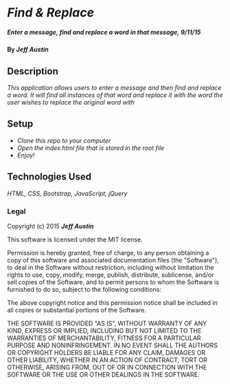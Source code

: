 # _Find & Replace_

##### _Enter a message, find and replace a word in that message,  9/11/15_

#### By _**Jeff Austin**_

## Description

_This application allows users to enter a message and then find and replace a word. It will find all instances of that word and replace it with the word the user wishes to replace the original word with_

## Setup

* _Clone this repo to your computer_
* _Open the index.html file that is stored in the root file_
* _Enjoy!_

## Technologies Used

_HTML, CSS, Bootstrap, JavaScript, jQuery_

### Legal

Copyright (c) 2015 **_Jeff Austin_**

This software is licensed under the MIT license.

Permission is hereby granted, free of charge, to any person obtaining a copy
of this software and associated documentation files (the "Software"), to deal
in the Software without restriction, including without limitation the rights
to use, copy, modify, merge, publish, distribute, sublicense, and/or sell
copies of the Software, and to permit persons to whom the Software is
furnished to do so, subject to the following conditions:

The above copyright notice and this permission notice shall be included in
all copies or substantial portions of the Software.

THE SOFTWARE IS PROVIDED "AS IS", WITHOUT WARRANTY OF ANY KIND, EXPRESS OR
IMPLIED, INCLUDING BUT NOT LIMITED TO THE WARRANTIES OF MERCHANTABILITY,
FITNESS FOR A PARTICULAR PURPOSE AND NONINFRINGEMENT. IN NO EVENT SHALL THE
AUTHORS OR COPYRIGHT HOLDERS BE LIABLE FOR ANY CLAIM, DAMAGES OR OTHER
LIABILITY, WHETHER IN AN ACTION OF CONTRACT, TORT OR OTHERWISE, ARISING FROM,
OUT OF OR IN CONNECTION WITH THE SOFTWARE OR THE USE OR OTHER DEALINGS IN
THE SOFTWARE.
